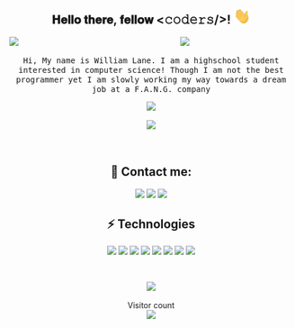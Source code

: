 <div>
<h2 align="center"> 𝐇𝐞𝐥𝐥𝐨 𝐭𝐡𝐞𝐫𝐞, 𝐟𝐞𝐥𝐥𝐨𝐰 <𝚌𝚘𝚍𝚎𝚛𝚜/>! <img src="https://raw.githubusercontent.com/ABSphreak/ABSphreak/master/gifs/Hi.gif" width="30px"></h2>
<img align='right' src='https://user-images.githubusercontent.com/5713670/87202985-820dcb80-c2b6-11ea-9f56-7ec461c497c3.gif' width="200">

<p align="left"><img width=50% src="https://wompampsupport.azureedge.net/fetchimage?siteId=7575&v=2&jpgQuality=100&width=700&url=https%3A%2F%2Fi.kym-cdn.com%2Fentries%2Ficons%2Ffacebook%2F000%2F021%2F807%2Fig9OoyenpxqdCQyABmOQBZDI0duHk2QZZmWg2Hxd4ro.jpg"></p>


<p align="center"> <samp>Hi, My name is William Lane. I am a highschool student interested in computer science! Though I am not the best programmer yet I am slowly working my way towards a dream job at a F.A.N.G. company</samp> 

<p align="center"><img src="https://github-readme-stats.vercel.app/api?username=willdoescode&show_icons=true&hide_border=false&line_height=20&title_color=f69673&icon_color=1b93c9&show_owner=true"></p>

<p align="center"><img src="https://github-readme-stats.vercel.app/api/top-langs/?username=aemmadi&hide=TeX&layout=compact"></p>
  
<br/>
<h2 align="center">📣 Contact me: </h2>
<p align="center">
<a align="left" href="https://instagram.com/willdoescode"><img src="https://img.shields.io/badge/instagram-E4405F.svg?style=for-the-badge&logo=instagram&logoColor=white"/></a>
<a align="center" href="https://twitter.com/willdoescode"><img src="https://img.shields.io/badge/twitter-1DA1F2.svg?style=for-the-badge&logo=twitter&logoColor=white"/></a>
<a align="right" href="mailto:williamlane923@gmail.com"><img src="https://img.shields.io/badge/-williamlane923@gmail.com-c14438?style=flat-square&logo=Gmail&logoColor=white&link=mailto:williamlane923@gmail.com"/></a>
</p>

<h2 align="center">⚡️ Technologies</h2>
<p align="center">
<a href="js"><img src="https://img.shields.io/badge/-JavaScript-black?style=flat-square&logo=javascript"></a>
<a href="node"><img src="https://img.shields.io/badge/-Nodejs-black?style=flat-square&logo=Node.js"></a>
<a href="pi"><img src="https://img.shields.io/badge/-Python-black?style=flat-square&logo=Python"></a>
<a href="java"><img src="https://img.shields.io/badge/-java-E34A86?style=flat-square&logo=java"></a>
<a href="html5"><img src="https://img.shields.io/badge/-HTML5-E34F26?style=flat-square&logo=html5&logoColor=white"></a>
<a href="git"><img src="https://img.shields.io/badge/-Git-black?style=flat-square&logo=git"></a>
<a href="github"><img src="https://img.shields.io/badge/-GitHub-181717?style=flat-square&logo=github"></a>
<a href="os"><img src="https://img.shields.io/badge/OS-macOS-informational?style=flat-square&logo=apple&logoColor=white"></a>
</p>
<br/>

<p align="center">
<a href="me"><img src="https://raw.githubusercontent.com/willdoescode/willdoescode/master/willdoescode.JPG"></a>
</p>

<p align="center"> 
  Visitor count<br>
  <img src="https://profile-counter.glitch.me/willdoescode/count.svg" />
</p>
</div>